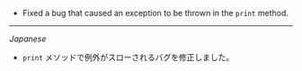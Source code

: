 * Fixed a bug that caused an exception to be thrown in the `print` method.

---
*Japanese*

* `print` メソッドで例外がスローされるバグを修正しました。
